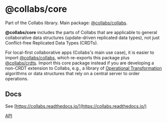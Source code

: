 # @collabs/core

Part of the Collabs library. Main package: [@collabs/collabs](https://www.npmjs.com/package/@collabs/collabs).

**@collabs/core** includes the parts of Collabs that are applicable to general collaborative data structures (update-driven replicated data types), not just Conflict-free Replicated Data Types (CRDTs).

For local-first collaborative apps (Collabs's main use case), it is easier to import [@collabs/collabs](https://www.npmjs.com/package/@collabs/collabs), which re-exports this package plus [@collabs/crdts](https://www.npmjs.com/package/@collabs/crdts). Import this core package instead if you are developing a non-CRDT extension to Collabs, e.g., a library of [Operational Transformation](https://en.wikipedia.org/wiki/Operational_transformation) algorithms or data structures that rely on a central server to order operations.

## Docs

See [https://collabs.readthedocs.io/](https://collabs.readthedocs.io/)

[API](https://collabs.readthedocs.io/en/latest/api/core)
